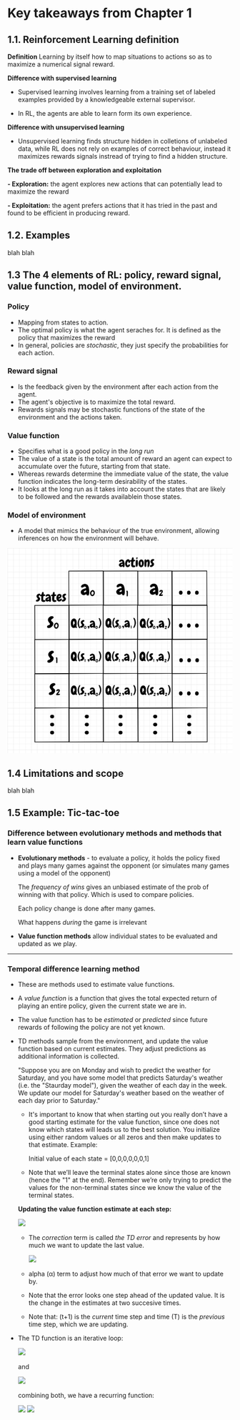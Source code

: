 # Key takeaways from Chapter 1

## 1.1. Reinforcement Learning definition

**Definition** Learning by itself how to map situations to actions so as to maximize a numerical signal reward.

**Difference with supervised learning** 

* Supervised learning involves learning from a training set of labeled examples provided by a knowledgeable external supervisor.

* In RL, the agents are able to learn form its own experience.

**Difference with unsupervised learning**
* Unsupervised learning finds structure hidden in colletions of unlabeled data, while RL does not rely on examples of correct behaviour, instead it maximizes rewards signals instread of trying to find a hidden structure.

**The trade off between exploration and exploitation**

**- Exploration:** the agent explores new actions that can potentially lead to maximize the reward

**- Exploitation:** the agent prefers actions that it has tried in the past and found to be efficient in producing reward.


## 1.2. Examples
blah blah

## 1.3 The 4 elements of RL: policy, reward signal, value function, model of environment.

### Policy

* Mapping from states to action.
* The optimal policy is what the agent seraches for. It is defined as the policy that maximizes the reward
* In general, policies are *stochastic*, they just specify the probabilities for each action.

### Reward signal

* Is the feedback given by the environment after each action from the agent.
* The agent's objective is to maximize the total reward.
* Rewards signals may be stochastic functions of the state of the environment and the actions taken.

### Value function

* Specifies what is a good policy in the *long run*
* The value of a state is the total amount of reward an agent can expect to accumulate over the future, starting from that state.
* Whereas rewards determine the immediate value of the state, the value function indicates the long-term desirability of the states.
* It looks at the long run as it takes into account the states that are likely to be followed and the rewards availablein those states.

### Model of environment

* A model that mimics the behaviour of the true environment, allowing inferences on how the environment will behave.

<img src="pictures/ch01/states_actions.png" width="600">
 


## 1.4 Limitations and scope
blah blah

## 1.5 Example: Tic-tac-toe

### Difference between evolutionary methods and methods that learn value functions

* **Evolutionary methods** - to evaluate a policy, it holds the policy fixed and plays many games against the opponent (or simulates many games using a model of the opponent)

    The *frequency of wins* gives an unbiased estimate of the prob of winning with that policy. Which is used to compare policies.

    Each policy change is done after many games.

    What happens *during* the game is irrelevant

* **Value function methods** allow individual states to be evaluated and updated as we play.

---

### Temporal difference learning method
* These are methods used to estimate value functions.

* A *value function* is a function that gives the total expected return of playing an entire policy, given the current state we are in.

* The value function has to be *estimated*  or *predicted* since future rewards of following the policy are not yet known.

* TD methods sample from the environment, and update the value function based on current estimates. They adjust predictions as additional information is collected.

    "Suppose you are on Monday and wish to predict the weather for Saturday, and you have some model that predicts Saturday's weather (i.e. the "Staurday model"), given the weather of each day in the week. We update our model for Saturday's weather based on the weather of each day prior to Saturday."
    
    * It's important to know that when starting out you really don’t have a good starting estimate for the value function, since one does not know which states will leads us to the best solution. You initialize using either random values or all zeros and then make updates to that estimate. Example:
    
        Initial value of each state =  [0,0,0,0,0,0,1] 
   
  * Note that we’ll leave the terminal states alone since those are known (hence the "1" at the end). Remember we’re only trying to predict the values for the non-terminal states since we know the value of the terminal states.
  
  
  **Updating the value function estimate at each step:**  


  [comment]: <> (use URL coding to escape catacters such as '+' =  %2B)
  
  
   <img src="https://render.githubusercontent.com/render/math?math=\text{Updated Value of state (previous)} = \text{Value of State (previous)}%2B\text{correction from new info}">
   
  
  * The *correction* term is called *the TD error* and represents by how much we want to update the last value.
  
     <img src="https://render.githubusercontent.com/render/math?math=\text{TD Error} = \alpha . (\text{Disc Rewards (current)} - \text{Value of State (previous)})">
     
   * alpha (α) term to adjust how much of that error we want to update by.
   
   * Note that the error looks one step ahead of the updated value. It is the change in the estimates at two succesive times.
   
   * Note that: (t+1) is the *current* time step and time (T) is the *previous* time step, which we are updating.
   
 * The TD function is an iterative loop:
 
    <img src="https://render.githubusercontent.com/render/math?math=G_t=R_{t+%2B1}%2B\gamma R_{t+%2B2}%2B\gamma^2R_{t+%2B3}%2B.... = R_{t%2B1}%2B\gamma G_{t%2B1}">
    
    and
    
     <img src="https://render.githubusercontent.com/render/math?math=v_{\pi}(s)=E_{\pi}[G_t \mid S_t = s]">
     
     combining both, we have a recurring function:
    
     <img src="https://render.githubusercontent.com/render/math?math=v_{\pi}(s)=E_{\pi}[R_{t%2B1}%2B\gamma G_{t%2B}\mid S_t = s]">
 
     <img src="https://render.githubusercontent.com/render/math?math=v_{\pi}(s)=R_{t%2B}%2B \gamma v_{\pi}(S_{t%2B1})">
  
  





